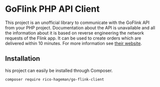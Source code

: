 # GoFlink PHP API Client
This project is an unofficial library to communicate with the GoFlink API from your PHP project. Documentation about the API is unavailable and all the information about it is based on reverse engineering the network requests of the Flink app. It can be used to create orders which are delivered within 10 minutes. For more information see [their website](https://www.goflink.com/).

## Installation
his project can easily be installed through Composer.

```composer require rico-hageman/go-flink-client```